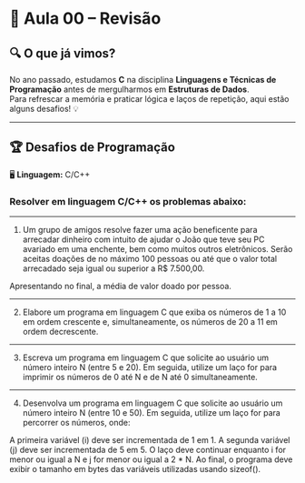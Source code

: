 # 🏁 Aula 00 – Revisão  

## 🔍 O que já vimos?  
No ano passado, estudamos **C** na disciplina **Linguagens e Técnicas de Programação** antes de mergulharmos em **Estruturas de Dados**.  
Para refrescar a memória e praticar lógica e laços de repetição, aqui estão alguns desafios! 💡  

---

## 🏆 Desafios de Programação  

🖥️ **Linguagem:** C/C++    

### Resolver em linguagem C/C++ os problemas abaixo:

________________________________________________________

1) Um grupo de amigos resolve fazer uma ação beneficente para arrecadar dinheiro com intuito de ajudar o João que teve seu PC avariado em uma enchente, bem como muitos outros eletrônicos.
Serão aceitas doações de no máximo 100 pessoas ou até que o valor total arrecadado seja igual ou superior a R$ 7.500,00.

Apresentando no final, a média de valor doado por pessoa.
________________________________________________________

2) Elabore um programa em linguagem C que exiba os números de 1 a 10 em ordem crescente e, simultaneamente, os números de 20 a 11 em ordem decrescente.

________________________________________________________

3) Escreva um programa em linguagem C que solicite ao usuário um número inteiro N (entre 5 e 20). Em seguida, utilize um laço for para imprimir os números de 0 até N e de N até 0 simultaneamente.
________________________________________________________

4) Desenvolva um programa em linguagem C que solicite ao usuário um número inteiro N (entre 10 e 50). Em seguida, utilize um laço for para percorrer os números, onde:

A primeira variável (i) deve ser incrementada de 1 em 1.
A segunda variável (j) deve ser incrementada de 5 em 5.
O laço deve continuar enquanto i for menor ou igual a N e j for menor ou igual a 2 * N.
Ao final, o programa deve exibir o tamanho em bytes das variáveis utilizadas usando sizeof().

